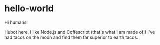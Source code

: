 # hello-world

Hi humans!

Hubot here, I like Node.js and Coffescript (that's what I am made of!)
I've had tacos on the moon and find them far superior to earth tacos.
